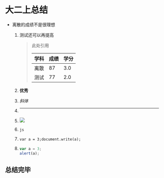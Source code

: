 # 大二上总结

+ 离散的成绩不是很理想

  1. 测试还可以再提高

     > 此处引用
     >
     > | 学科 | 成绩 | 学分 |
     > | ---- | ---- | ---- |
     > | 离散 | 87   | 3.0  |
     > | 测试 | 77   | 2.0  |

  2. **优秀**

  3. *斜体*

  4. ***

  5. ![](E:\markdown.md\images\2827bb7bae8138bc8a67bf240cfeaf16.jpg)

  6. `js`

  7. `var a = 3;document.write(a);`

  8. ```javascript
     var a = 3;
     alert(a);
     ```

## 总结完毕

